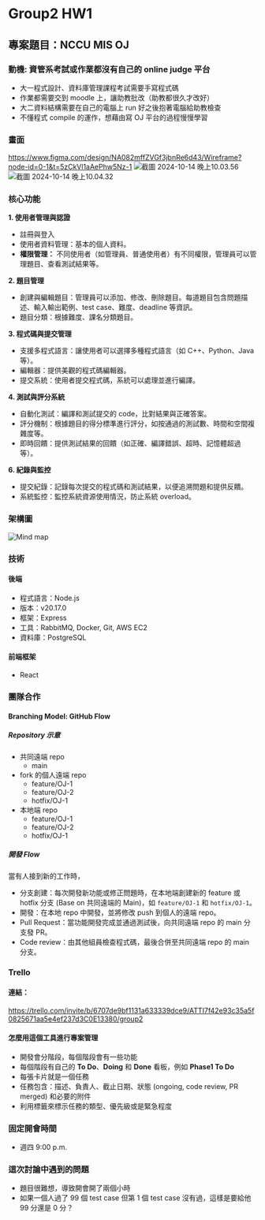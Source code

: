 # Group2 HW1

## 專案題目：NCCU MIS OJ
### 動機: 資管系考試或作業都沒有自己的 online judge 平台
- 大一程式設計、資料庫管理課程考試需要手寫程式碼
- 作業都需要交到 moodle 上，讓助教批改（助教都很久才改好）
- 大二資料結構需要在自己的電腦上 run 好之後抱著電腦給助教檢查
- 不懂程式 compile 的運作，想藉由寫 OJ 平台的過程慢慢學習

### 畫面
https://www.figma.com/design/NA082mffZVGf3jbnRe6d43/Wireframe?node-id=0-1&t=5zCkVl1aAePhw5Nz-1
![截圖 2024-10-14 晚上10.03.56](https://hackmd.io/_uploads/HJtR4i9yJl.png)
![截圖 2024-10-14 晚上10.04.32](https://hackmd.io/_uploads/Sk6lBscy1e.png)

### 核心功能
**1. 使用者管理與認證**
- 註冊與登入
- 使用者資料管理：基本的個人資料。
- **權限管理：** 不同使用者（如管理員、普通使用者）有不同權限，管理員可以管理題目、查看測試結果等。

**2. 題目管理**
- 創建與編輯題目：管理員可以添加、修改、刪除題目。每道題目包含問題描述、輸入輸出範例、test case、難度、deadline 等資訊。
- 題目分類：根據難度、課名分類題目。

**3. 程式碼與提交管理**
- 支援多程式語言：讓使用者可以選擇多種程式語言（如 C++、Python、Java等）。
- 編輯器：提供美觀的程式碼編輯器。
- 提交系統：使用者提交程式碼，系統可以處理並進行編譯。

**4. 測試與評分系統**
- 自動化測試：編譯和測試提交的 code，比對結果與正確答案。
- 評分機制：根據題目的得分標準進行評分，如按通過的測試數、時間和空間複雜度等。
- 即時回饋：提供測試結果的回饋（如正確、編譯錯誤、超時、記憶體超過等）。

**6. 紀錄與監控**
- 提交紀錄：記錄每次提交的程式碼和測試結果，以便追溯問題和提供反饋。
- 系統監控：監控系統資源使用情況，防止系統 overload。

### 架構圖
![Mind map](https://hackmd.io/_uploads/B1UEMgOyye.png)



### 技術
#### 後端
- 程式語言：Node.js
- 版本：v20.17.0
- 框架：Express
- 工具：RabbitMQ, Docker, Git, AWS EC2
- 資料庫：PostgreSQL
#### 前端框架
- React

### 團隊合作

#### Branching Model: GitHub Flow

##### Repository 示意

- 共同遠端 repo
    - main
- fork 的個人遠端 repo
    - feature/OJ-1
    - feature/OJ-2
    - hotfix/OJ-1
- 本地端 repo
    - feature/OJ-1
    - feature/OJ-2
    - hotfix/OJ-1

##### 開發 Flow

當有人接到新的工作時，
- 分支創建：每次開發新功能或修正問題時，在本地端創建新的 feature 或 hotfix 分支 (Base on 共同遠端的 Main)，如 `feature/OJ-1` 和 `hotfix/OJ-1`。
- 開發：在本地 repo 中開發，並將修改 push 到個人的遠端 repo。
- Pull Request：當功能開發完成並通過測試後，向共同遠端 repo 的 main 分支發 PR。
- Code review：由其他組員檢查程式碼，最後合併至共同遠端 repo 的 main 分支。


### Trello 

#### 連結：
https://trello.com/invite/b/6707de9bf1131a633339dce9/ATTI7f42e93c35a5f0825671aa5e4ef237d3C0E13380/group2

#### 怎麼用這個工具進行專案管理
- 開發會分階段，每個階段會有一些功能
- 每個階段有自己的 **To Do**、**Doing** 和 **Done** 看板，例如 **Phase1 To Do**
- 每張卡片就是一個任務
- 任務包含：描述、負責人、截止日期、狀態 (ongoing, code review, PR merged) 和必要的附件
- 利用標籤來標示任務的類型、優先級或是緊急程度


### 固定開會時間
- 週四 9:00 p.m.

### 這次討論中遇到的問題
- 題目很難想，導致開會開了兩個小時
- 如果一個人過了 99 個 test case 但第 1 個 test case 沒有過，這樣是要給他 99 分還是 0 分？
